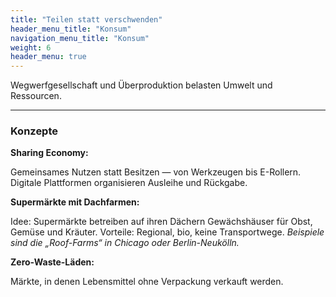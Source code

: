 ```yaml
---
title: "Teilen statt verschwenden"
header_menu_title: "Konsum"
navigation_menu_title: "Konsum"
weight: 6
header_menu: true
---
```


Wegwerfgesellschaft und Überproduktion belasten Umwelt und Ressourcen.

---

### Konzepte

**Sharing Economy:**

Gemeinsames Nutzen statt Besitzen — von Werkzeugen bis E-Rollern.
Digitale Plattformen organisieren Ausleihe und Rückgabe.

**Supermärkte mit Dachfarmen:**

Idee: Supermärkte betreiben auf ihren Dächern Gewächshäuser für Obst, Gemüse und Kräuter.
Vorteile: Regional, bio, keine Transportwege.
*Beispiele sind die „Roof-Farms“ in Chicago oder Berlin-Neukölln.*

**Zero-Waste-Läden:**

Märkte, in denen Lebensmittel ohne Verpackung verkauft werden.
